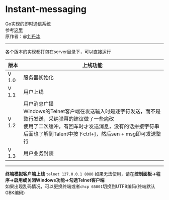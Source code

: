 # Instant-messaging

Go实现的即时通信系统  
参考[这里](https://www.bilibili.com/video/BV1gf4y1r79E/?p=37&vd_source=ba555caf87e1e2f9c37b53d8c4b0e3e8)  
原作者：@[刘丹冰](https://github.com/aceld)

---

 各个版本的实现都打包在server目录下，可以直接运行

| 版本       | 上线功能      |
|-----------|-----------    |
| V 1.0     | 服务器初始化   |
| V 1.1     | 用户上线       |
| V 1.2     | 用户消息广播<br>     Windows的Telnet客户端在发送输入时是逐字符发送，而不是整行发送，采纳弹幕的建议做了一些魔改<br>  使用了二次缓冲，有回车时才发送消息，没有的话拼接字符串<br> 后面也了解到Talent中按下ctrl+]，然后sen + msg即可发送整行 |
| V 1.3     | 用户业务封装   |

---
**终端模拟客户端上线**
 `telnet 127.0.0.1 8080`
 如果无法使用，请在**控制面板->程序->启用或关闭Windows功能->勾选Telnet客户端**<br>
 如果出现乱码情况，可以更换终端或者`chcp 65001`切换到UTF8编码(终端默认GBK编码)
